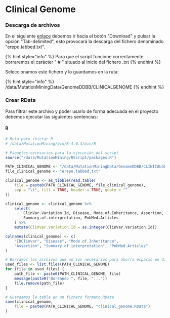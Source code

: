 # Clinical Genome

### Descarga de archivos

En el siguiente [enlace](https://erepo.clinicalgenome.org/evrepo/) debemos ir hacia el botón "Download" y pulsar la opción "Tab-delimited", esto provocará la descarga del fichero denominado "erepo.tabbed.txt".&#x20;

{% hint style="info" %}
Para que el script funcione correctamente borraremos el carácter " # " situado al inicio del fichero .txt
{% endhint %}

Seleccionamos este fichero y lo guardamos en la ruta:

{% hint style="info" %}
/data/MutationMiningData/GenomeDDBB/CLINICALGENOME
{% endhint %}

### Crear RData

Para filtrar este archivo y poder usarlo de forma adecuada en el proyecto debemos ejecutar las siguientes sentencias:

#### R

```r
# Ruta para iniciar R
# /data/MutationMining/bin/R-4.0.4/bin/R

# Paquetes necesarios para la ejecución del script
source("/data/MutationMining/RScript/packages.R")

PATH_CLINICAL_GENOME <- "/data/MutationMiningData/GenomeDDBB/CLINICALGENOME/"
file_clinical_genome <- "erepo.tabbed.txt"

clinical_genome <- as_tibble(read.table(
    file = paste0(PATH_CLINICAL_GENOME, file_clinical_genome),
    sep = "\t", fill = TRUE, header = TRUE, quote = ""
))

clinical_genome <- clinical_genome %>%
    select(
        ClinVar.Variation.Id, Disease, Mode.of.Inheritance, Assertion,
        Summary.of.interpretation, PubMed.Articles
    ) %>%
    mutate(ClinVar.Variation.Id = as.integer(ClinVar.Variation.Id))

colnames(clinical_genome) <- c(
    "IDClinvar", "Disease", "Mode.of.Inheritance",
    "Assertion", "Summary.of.interpretation", "PubMed.Articles"
)

# Borramos los archivos que no son necesarios para ahorra espacio en disco
used_files <- list.files(PATH_CLINICAL_GENOME)
for (file in used_files) {
    path_file <- paste0(PATH_CLINICAL_GENOME, file)
    message(paste0("Borrando ", file, "..."))
    file.remove(path_file)
}

# Guardamos la tabla en un fichero formato RData
save(clinical_genome,
    file = paste0(PATH_CLINICAL_GENOME, "clinical_genome.RData")
)
```
